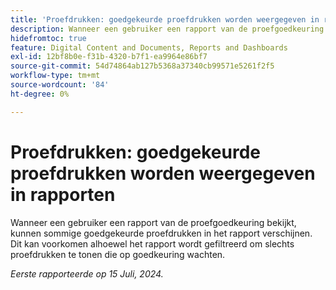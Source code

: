 ```yaml
---
title: 'Proefdrukken: goedgekeurde proefdrukken worden weergegeven in rapporten'
description: Wanneer een gebruiker een rapport van de proefgoedkeuring bekijkt, kunnen sommige goedgekeurde proefdrukken in het rapport verschijnen. Dit kan voorkomen alhoewel het rapport wordt gefiltreerd om slechts proefdrukken te tonen die op goedkeuring wachten.
hidefromtoc: true
feature: Digital Content and Documents, Reports and Dashboards
exl-id: 12bf8b0e-f31b-4320-b7f1-ea9964e86bf7
source-git-commit: 54d74864ab127b5368a37340cb99571e5261f2f5
workflow-type: tm+mt
source-wordcount: '84'
ht-degree: 0%

---
```


# Proefdrukken: goedgekeurde proefdrukken worden weergegeven in rapporten

<!--
>[!NOTE]
>
>This issue was fixed on January 28, 2025.
-->

Wanneer een gebruiker een rapport van de proefgoedkeuring bekijkt, kunnen sommige goedgekeurde proefdrukken in het rapport verschijnen. Dit kan voorkomen alhoewel het rapport wordt gefiltreerd om slechts proefdrukken te tonen die op goedkeuring wachten.

_Eerste rapporteerde op 15 Juli, 2024._

